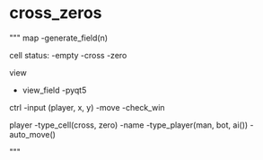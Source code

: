 # cross_zeros

"""
map
-generate_field(n)

cell
status: -empty
        -cross
        -zero

view
- view_field
-pyqt5

ctrl
-input (player, x, y)
-move
-check_win

player
-type_cell(cross, zero)
-name
-type_player(man, bot, ai())
-auto_move()

"""
